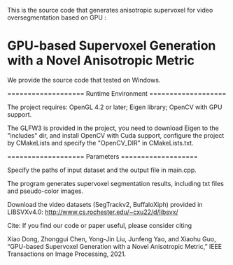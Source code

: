 This is the source code that generates anisotropic supervoxel for video oversegmentation based on GPU :

# GPU-based Supervoxel Generation with a Novel Anisotropic Metric

We provide the source code that tested on Windows.

=================== Runtime Environment ===================

The project requires: OpenGL 4.2 or later; Eigen library; OpenCV with GPU support.

The GLFW3 is provided in the project, you need to download Eigen to the "includes" dir, and install OpenCV with Cuda support, configure the project by CMakeLists and specify the "OpenCV_DIR" in CMakeLists.txt.

=================== Parameters ===================

Specify the paths of input dataset and the output file in main.cpp.

The program generates supervoxel segmentation results, including txt files and pseudo-color images.

Download the video datasets (SegTrackv2, BuffaloXiph) provided in LIBSVXv4.0: http://www.cs.rochester.edu/~cxu22/d/libsvx/

Cite:
If you find our code or paper useful, please consider citing

Xiao Dong, Zhonggui Chen, Yong-Jin Liu, Junfeng Yao, and Xiaohu Guo, “GPU-based Supervoxel Generation with a Novel Anisotropic Metric,” IEEE Transactions on Image Processing, 2021.

